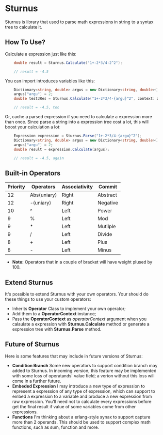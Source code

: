 Sturnus
======

Sturnus is library that used to parse math expressions in string to a syntax tree to calculate it.

## How To Use? ##
Calculate a expression just like this:
```cs
    double result = Sturnus.Calculate("1+-2*3/4-2^2");

    // result = -4.5
```
You can import introduces variables like this:
```cs
    Dictionary<string, double> argus = new Dictionary<string, double>();
    argus["argu"] = 2;
    double test3Res = Sturnus.Calculate("1+-2*3/4-{argu}^2", context: argus);

    // result = -4.5, too
```
Or, cache a parsed expression if you need to calculate a expression more than once. Since parse a string into a expression tree cost a lot, this will boost your calculation a lot:
```cs
    Expression expression = Sturnus.Parse("1+-2*3/4-{argu}^2");
    Dictionary<string, double> argus = new Dictionary<string, double>();
    argus["argu"] = 2;
    double result = expression.Calculate(argus);

    // result = -4.5, again
```

## Built-in Operators ##
| Priority | Operators | Associativity | Commit |
|----------|-----------|--------|------|
| 12 | Abs(uniary) | Right | Abstract |
| 12 | -(uniary) | Right | Negative |
| 10 | ^ | Left | Power |
| 9 | % | Left | Mod |
| 9 | * | Left | Mutilple |
| 9 | / | Left | Divide |
| 8 | + | Left | Plus |
| 8 | - | Left | Minus |

* **Note:** Operators that in a couple of bracket will have weight plused by 100.

## Extend Sturnus ##
It's possible to extend Sturnus with your own operators. Your should do these things to use your custom operators:
* Inherits **Operator** Class to implement your own operator;
* Add them to a **OperatorContext** instance;
* Pass the **OperatorContext** as *operatorContext* argument when you calaulate a expression with **Sturnus.Calculate** method or generate a expression tree with **Sturnus.Parse** method.

## Future of Sturnus ##
Here is some features that may include in future versions of Sturnus:
* **Condition Branch** Some new operators to support condition branch may added to Sturnus. In incoming version, this feature may be implemented with some loss of operatands' value field; a verion without this loss will come in a further future.
* **Embeded Expression** I may introduce a new type of expression to represent a expression of any type of expression, which can support to embed a expression to a variable and produce a new expression from raw expression. You'll need not to calculate every expressions before get the final result if value of some variables come from other expressions.
* **Functions** I'm thinking about a erlang-style synax to support capture more than 2 operands. This should be used to support complex math functions, such as sum, function and more.